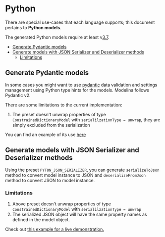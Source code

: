 # Python

There are special use-cases that each language supports; this document pertains to **Python models**.

The generated Python models require at least v[3.7](https://docs.python.org/release/3.7.0/).

<!-- toc is generated with GitHub Actions do not remove toc markers -->

<!-- toc -->

- [Generate Pydantic models](#generate-pydantic-models)
- [Generate models with JSON Serializer and Deserializer methods](#generate-models-with-json-serializer-and-deserializer-methods)
  * [Limitations](#limitations)

<!-- tocstop -->

## Generate Pydantic models

In some cases you might want to use [pydantic](https://pypi.org/project/pydantic/) data validation and settings management using Python type hints for the models.
Modelina follows Pydantic v2.

There are some limitations to the current implementation:
1. The preset doesn't unwrap properties of type `ConstrainedDictionaryModel` with `serialilzationType = unwrap`, they are simply excluded from the serialization

You can find an example of its use [here](../../examples/generate-python-pydantic-models/index.ts)

## Generate models with JSON Serializer and Deserializer methods

Using the preset `PYTON_JSON_SERIALIZER`, you can generate `serializeToJson` method to convert model instance to JSON and `deserializeFromJson` method to convert JSON to model instance.

### Limitations

1. Above preset doesn't unwrap properties of type `ConstrainedDictionaryModel` with `serialilzationType = unwrap`
2. The serialized JSON object will have the same property names as defined in the model object.

Check out [this example for a live demonstration.](../../examples/python-generate-json-serializer-and-deserializer/index.ts)
